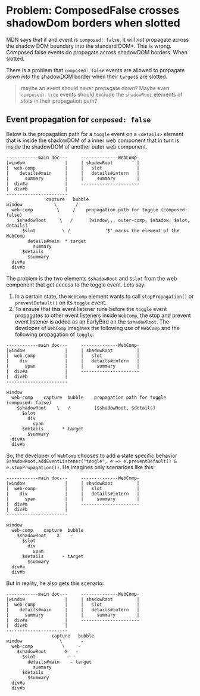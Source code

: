 # Problem: ComposedFalse crosses shadowDom borders when slotted 

MDN says that if and event is `composed: false`, it will *not* propagate across the shadow DOM boundary into the standard DOM*. This is wrong. Composed false events do propagate across shadowDOM borders. When slotted.



There is a problem that `composed: false` events are allowed to propagate *down into* the shadowDOM border when their `target`s are slotted. 

> maybe an event should never propagate down? Maybe even `composed: true` events should exclude the `shadowRoot` elements of slots in their propagation path?

## Event propagation for `composed: false` 

Below is the propagation path for a `toggle` event on a `<details>` element that is inside the shadowDOM of a inner web component that in turn is inside the shadowDOM of another outer web component.

```
------------main doc---     --------------WebComp-
|window               |     | shadowRoot         |
|  web-comp           |     |   slot             |
|    details#main     |     |   details#intern   |
|      summary        |     |     summary        |        
|  div#a              |     ----------------------
|  div#b              |  
-----------------------                     
               capture   bubble
window            \       /   
  web-comp         \     /    propagation path for toggle (composed: false) 
    $shadowRoot     \   /      [window,,, outer-comp, $shadow, $slot, details]
      $slot          \ /             '$' marks the element of the WebComp 
        details#main  * target
          summary     
      $details
        $summary
  div#a
  div#b                 
```

The problem is the two elements `$shadowRoot` and `$slot` from the web component that get access to the toggle event. Lets say:
1. In a certain state, the `WebComp` element wants to call `stopPropagation()` or `preventDefault()` on its `toggle` event.
2. To ensure that this event listener runs before the `toggle` event propagates to other event listeners inside `WebComp`, the stop and prevent event listener is added as an EarlyBird on the `$shadowRoot`. The developer of `WebComp` imagines the following use of `WebComp` and the following propagation of `toggle`:

```
------------main doc---     --------------WebComp-
|window               |     | shadowRoot         |
|  web-comp           |     |   slot             |
|    div              |     |   details#intern   |
|      span           |     |     summary        |        
|  div#a              |     ----------------------
|  div#b              |  
-----------------------                     
              
window              
  web-comp    capture  bubble    propagation path for toggle (composed: false) 
    $shadowRoot    \   /         [$shadowRoot, $details]
      $slot                       
        div      
          span     
      $details       * target
        $summary
  div#a
  div#b                 
```

So, the developer of `WebComp` chooses to add a state specific behavior `$shadowRoot.addEventListener("toogle", e => e.preventDefault() & e.stopPropagation())`. He imagines only scenarioes like this:

```
------------main doc---     --------------WebComp-
|window               |     | shadowRoot         |
|  web-comp           |     |   slot             |
|    div              |     |   details#intern   |
|      span           |     |     summary        |        
|  div#a              |     ----------------------
|  div#b              |  
-----------------------                     
              
window              
  web-comp    capture  bubble     
    $shadowRoot    X    -         
      $slot                       
        div      
          span     
      $details       - target
        $summary
  div#a
  div#b                 
```

But in reality, he also gets this scenario:
 
```
------------main doc---     --------------WebComp-
|window               |     | shadowRoot         |
|  web-comp           |     |   slot             |
|    details#main     |     |   details#intern   |
|      summary        |     |     summary        |        
|  div#a              |     ----------------------
|  div#b              |  
-----------------------                     
                 capture   bubble
window              \       -   
  web-comp           \     -   
    $shadowRoot       X   -   
      $slot            - -     
        details#main    - target
          summary     
      $details
        $summary
  div#a
  div#b                 
```
